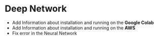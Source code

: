 # Deep Network

* Add Information about installation and running on the **Google Colab**
* Add Information about installation and running on the **AWS**
* Fix error in the Neural Network


